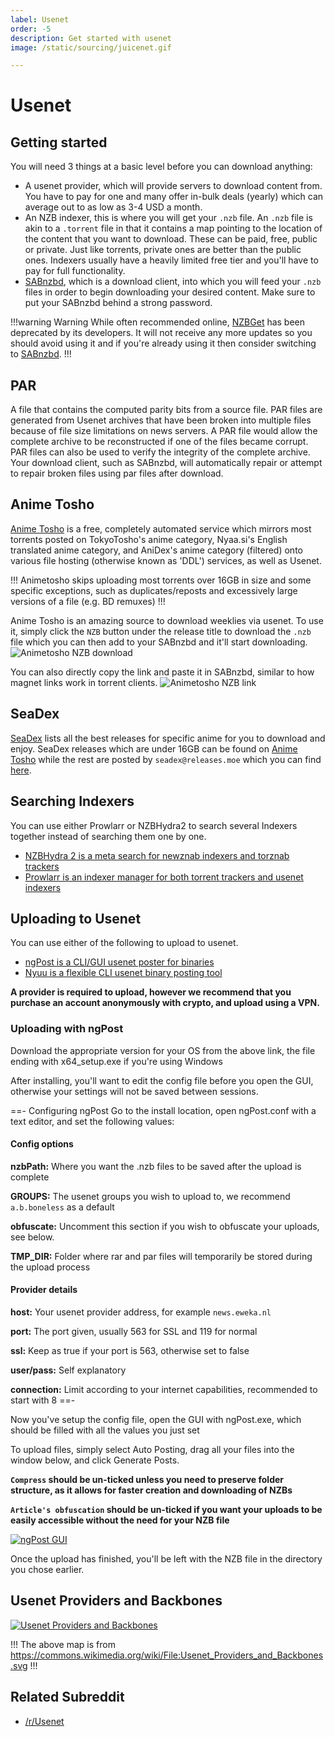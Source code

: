 ```yaml
---
label: Usenet
order: -5
description: Get started with usenet
image: /static/sourcing/juicenet.gif

---
```


# Usenet

## Getting started

You will need 3 things at a basic level before you can download anything:

- A usenet provider, which will provide servers to download content from. You have to pay for one and many offer in-bulk deals (yearly) which can average out to as low as 3-4 USD a month.
- An NZB indexer, this is where you will get your `.nzb` file. An `.nzb` file is akin to a `.torrent` file in that it contains a map pointing to the location of the content that you want to download. These can be paid, free, public or private. Just like torrents, private ones are better than the public ones. Indexers usually have a heavily limited free tier and you'll have to pay for full functionality.
- [SABnzbd](https://sabnzbd.org/), which is a download client, into which you will feed your `.nzb` files in order to begin downloading your desired content. Make sure to put your SABnzbd behind a strong password.

!!!warning Warning
While often recommended online, [NZBGet](https://github.com/nzbget/nzbget) has been deprecated by its developers. It will not receive any more updates so you should avoid using it and if you're already using it then consider switching to [SABnzbd](https://sabnzbd.org/).
!!!

## PAR

A file that contains the computed parity bits from a source file. PAR files are generated from Usenet archives that have been broken into multiple files because of file size limitations on news servers. A PAR file would allow the complete archive to be reconstructed if one of the files became corrupt. PAR files can also be used to verify the integrity of the complete archive. Your download client, such as SABnzbd, will automatically repair or attempt to repair broken files using par files after download.

## Anime Tosho

[Anime Tosho](https://animetosho.org/) is a free, completely automated service which mirrors most torrents posted on TokyoTosho's anime category, Nyaa.si's English translated anime category, and AniDex's anime category (filtered) onto various file hosting (otherwise known as 'DDL') services, as well as Usenet.

!!!
Animetosho skips uploading most torrents over 16GB in size and some specific exceptions, such as duplicates/reposts and excessively large versions of a file (e.g. BD remuxes)
!!!

Anime Tosho is an amazing source to download weeklies via usenet.
To use it, simply click the `NZB` button under the release title to download the `.nzb` file which you can then add to your SABnzbd and it'll start downloading.
![Animetosho NZB download](https://user-images.githubusercontent.com/78981416/215181082-b1c273ed-9a2a-4b4f-a52d-e069df152645.png)

You can also directly copy the link and paste it in SABnzbd, similar to how magnet links work in torrent clients.
![Animetosho NZB link](https://user-images.githubusercontent.com/78981416/215181096-ebc1c2ce-0187-4cf2-acb2-dcc67abeec6b.png)

## SeaDex

[SeaDex](https://releases.moe/) lists all the best releases for specific anime for you to download and enjoy. SeaDex releases which are under 16GB can be found on [Anime Tosho](https://animetosho.org/) while the rest are posted by `seadex@releases.moe` which you can find [here](https://www.nzbking.com/poster/seadex@releases.moe).

## Searching Indexers

You can use either Prowlarr or NZBHydra2 to search several Indexers together instead of searching them one by one.

- [NZBHydra 2 is a meta search for newznab indexers and torznab trackers](https://github.com/theotherp/nzbhydra2)
- [Prowlarr is an indexer manager for both torrent trackers and usenet indexers](https://github.com/Prowlarr/Prowlarr)

## Uploading to Usenet

You can use either of the following to upload to usenet.

- [ngPost is a CLI/GUI usenet poster for binaries](https://github.com/mbruel/ngPost/releases)
- [Nyuu is a flexible CLI usenet binary posting tool](https://github.com/animetosho/Nyuu)

**A provider is required to upload, however we recommend that you purchase an account anonymously with crypto, and upload using a VPN.**

### Uploading with ngPost

Download the appropriate version for your OS from the above link, the file ending with x64_setup.exe if you're using Windows

After installing, you'll want to edit the config file before you open the GUI, otherwise your settings will not be saved between sessions.

==- Configuring ngPost
Go to the install location, open ngPost.conf with a text editor, and set the following values:

#### Config options

**nzbPath:** Where you want the .nzb files to be saved after the upload is complete

**GROUPS:** The usenet groups you wish to upload to, we recommend `a.b.boneless` as a default

**obfuscate:** Uncomment this section if you wish to obfuscate your uploads, see below.

**TMP_DIR:** Folder where rar and par files will temporarily be stored during the upload process

#### Provider details

**host:** Your usenet provider address, for example `news.eweka.nl`

**port:** The port given, usually 563 for SSL and 119 for normal

**ssl:** Keep as true if your port is 563, otherwise set to false

**user/pass:** Self explanatory

**connection:** Limit according to your internet capabilities, recommended to start with 8
==-

Now you've setup the config file, open the GUI with ngPost.exe, which should be filled with all the values you just set

To upload files, simply select Auto Posting, drag all your files into the window below, and click Generate Posts.

**`Compress` should be un-ticked unless you need to preserve folder structure, as it allows for faster creation and downloading of NZBs**

**`Article's obfuscation` should be un-ticked if you want your uploads to be easily accessible without the need for your NZB file**

[![ngPost GUI](https://github.com/Snaacky/thewiki/assets/78981416/332b361b-b1f7-40ba-a7fe-d1b8f96fbcae "ngPost GUI")](https://github.com/Snaacky/thewiki/assets/78981416/332b361b-b1f7-40ba-a7fe-d1b8f96fbcae "ngPost GUI")


Once the upload has finished, you'll be left with the NZB file in the directory you chose earlier.

## Usenet Providers and Backbones

[![Usenet Providers and Backbones](https://user-images.githubusercontent.com/78981416/215181155-f6633053-4f7c-4f3b-8a0a-e35c215c7193.png)](https://upload.wikimedia.org/wikipedia/commons/7/7d/Usenet_Providers_and_Backbones.svg)

!!!
The above map is from <https://commons.wikimedia.org/wiki/File:Usenet_Providers_and_Backbones.svg>
!!!

## Related Subreddit

- [/r/Usenet](https://www.reddit.com/r/usenet/)
